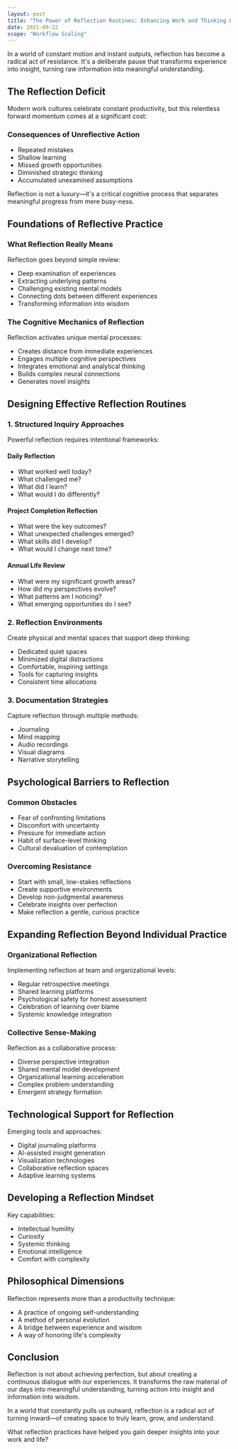 ```yaml
---
layout: post
title: "The Power of Reflection Routines: Enhancing Work and Thinking Quality"
date: 2021-09-22
scope: "Workflow Scaling"
---
```


In a world of constant motion and instant outputs, reflection has become a radical act of resistance. It's a deliberate pause that transforms experience into insight, turning raw information into meaningful understanding.

## The Reflection Deficit

Modern work cultures celebrate constant productivity, but this relentless forward momentum comes at a significant cost:

### Consequences of Unreflective Action

- Repeated mistakes
- Shallow learning
- Missed growth opportunities
- Diminished strategic thinking
- Accumulated unexamined assumptions

Reflection is not a luxury—it's a critical cognitive process that separates meaningful progress from mere busy-ness.

## Foundations of Reflective Practice

### What Reflection Really Means

Reflection goes beyond simple review:
- Deep examination of experiences
- Extracting underlying patterns
- Challenging existing mental models
- Connecting dots between different experiences
- Transforming information into wisdom

### The Cognitive Mechanics of Reflection

Reflection activates unique mental processes:
- Creates distance from immediate experiences
- Engages multiple cognitive perspectives
- Integrates emotional and analytical thinking
- Builds complex neural connections
- Generates novel insights

## Designing Effective Reflection Routines

### 1. Structured Inquiry Approaches

Powerful reflection requires intentional frameworks:

#### Daily Reflection
- What worked well today?
- What challenged me?
- What did I learn?
- What would I do differently?

#### Project Completion Reflection
- What were the key outcomes?
- What unexpected challenges emerged?
- What skills did I develop?
- What would I change next time?

#### Annual Life Review
- What were my significant growth areas?
- How did my perspectives evolve?
- What patterns am I noticing?
- What emerging opportunities do I see?

### 2. Reflection Environments

Create physical and mental spaces that support deep thinking:

- Dedicated quiet spaces
- Minimized digital distractions
- Comfortable, inspiring settings
- Tools for capturing insights
- Consistent time allocations

### 3. Documentation Strategies

Capture reflection through multiple methods:

- Journaling
- Mind mapping
- Audio recordings
- Visual diagrams
- Narrative storytelling

## Psychological Barriers to Reflection

### Common Obstacles

- Fear of confronting limitations
- Discomfort with uncertainty
- Pressure for immediate action
- Habit of surface-level thinking
- Cultural devaluation of contemplation

### Overcoming Resistance

- Start with small, low-stakes reflections
- Create supportive environments
- Develop non-judgmental awareness
- Celebrate insights over perfection
- Make reflection a gentle, curious practice

## Expanding Reflection Beyond Individual Practice

### Organizational Reflection

Implementing reflection at team and organizational levels:

- Regular retrospective meetings
- Shared learning platforms
- Psychological safety for honest assessment
- Celebration of learning over blame
- Systemic knowledge integration

### Collective Sense-Making

Reflection as a collaborative process:
- Diverse perspective integration
- Shared mental model development
- Organizational learning acceleration
- Complex problem understanding
- Emergent strategy formation

## Technological Support for Reflection

Emerging tools and approaches:
- Digital journaling platforms
- AI-assisted insight generation
- Visualization technologies
- Collaborative reflection spaces
- Adaptive learning systems

## Developing a Reflection Mindset

Key capabilities:
- Intellectual humility
- Curiosity
- Systemic thinking
- Emotional intelligence
- Comfort with complexity

## Philosophical Dimensions

Reflection represents more than a productivity technique:
- A practice of ongoing self-understanding
- A method of personal evolution
- A bridge between experience and wisdom
- A way of honoring life's complexity

## Conclusion

Reflection is not about achieving perfection, but about creating a continuous dialogue with our experiences. It transforms the raw material of our days into meaningful understanding, turning action into insight and information into wisdom.

In a world that constantly pulls us outward, reflection is a radical act of turning inward—of creating space to truly learn, grow, and understand.

What reflection practices have helped you gain deeper insights into your work and life?